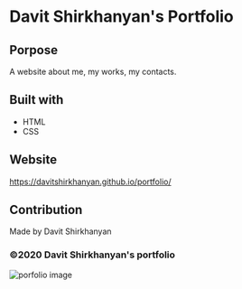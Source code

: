 # Davit Shirkhanyan's Portfolio

## Porpose
A website about me, my works, my contacts.

## Built with
* HTML
* CSS

## Website
https://davitshirkhanyan.github.io/portfolio/

## Contribution
Made by Davit Shirkhanyan

### ©️2020 Davit Shirkhanyan's portfolio

![porfolio image](https://user-images.githubusercontent.com/74809116/107142457-e132cd80-68e3-11eb-9ce4-5c783721993e.PNG)
